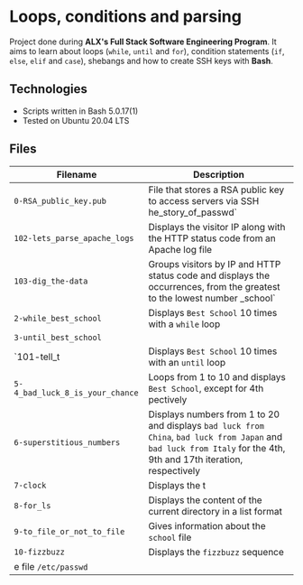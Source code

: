 # Loops, conditions and parsing

Project done during **ALX's Full Stack Software Engineering Program**. It aims to learn about loops (`while`, `until` and `for`), condition statements (`if`, `else`, `elif` and `case`), shebangs and how to create SSH keys with **Bash**.

## Technologies
* Scripts written in Bash 5.0.17(1)
* Tested on Ubuntu 20.04 LTS

## Files

| Filename                        | Description                                                                                                                                                         |
|---------------------------------|---------------------------------------------------------------------------------------------------------------------------------------------------------------------|
| `0-RSA_public_key.pub`          | File that stores a RSA public key to access servers via SSH                                                                                               he_story_of_passwd`  | Displays the content of the file `/etc/passwd` with an specific message                                                                                             |
| `102-lets_parse_apache_logs`    | Displays the visitor IP along with the HTTP status code from an Apache log file                                                                                     |
| `103-dig_the-data`              | Groups visitors by IP and HTTP status code and displays the occurrences, from the greatest to the lowest number                    _school`             | Displays `Best School` 10 times with a `for` loop                                                                                                                   |
| `2-while_best_school`           | Displays `Best School` 10 times with a `while` loop                                                                                                                 |
| `3-until_best_school`                                   |
| `101-tell_t      | Displays `Best School` 10 times with an `until` loop                                                                                         | Displays `Best School` 10 times and displays `Hi` for the 9th iteration                                                                                             |
| `5-4_bad_luck_8_is_your_chance` | Loops from 1 to 10 and displays `Best School`, except for 4th pectively                             |
| `6-superstitious_numbers`       | Displays numbers from 1 to 20 and displays `bad luck from China`, `bad luck from Japan` and `bad luck from Italy` for the 4th, 9th and 17th iteration, respectively |
| `7-clock`                       | Displays the t                                                                                      |
| `8-for_ls`                      | Displays the content of the current directory in a list format                                      |
| `9-to_file_or_not_to_file`      | Gives information about the `school` file                                                                                                                           |
| `10-fizzbuzz`                   | Displays the `fizzbuzz` sequence                                                                                                                                    |
| e file `/etc/passwd`                                                                                        

